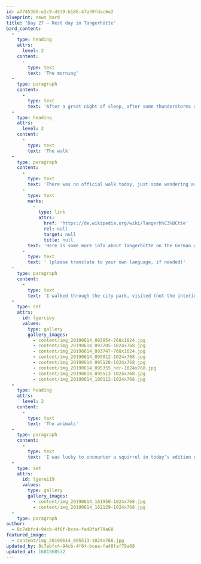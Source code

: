 ```yaml
---
id: a7745366-e2c9-4539-b186-47a59fdac6e2
blueprint: news_bard
title: 'Day 27 – Rest day in Tangerhütte'
bard_content:
  -
    type: heading
    attrs:
      level: 2
    content:
      -
        type: text
        text: 'The morning'
  -
    type: paragraph
    content:
      -
        type: text
        text: 'After a great night of sleep, after some thunderstorms and rain yesterday evening, breakfast was calling me. I had a few brötchen (small bread) fresh orange juice, tea and a perfectly cooked egg.'
  -
    type: heading
    attrs:
      level: 2
    content:
      -
        type: text
        text: 'The walk'
  -
    type: paragraph
    content:
      -
        type: text
        text: 'There was no official walk today, just some wandering around this town. It’s an old town, with industrial history. There are two castles here, both in a not so good state. '
      -
        type: text
        marks:
          -
            type: link
            attrs:
              href: 'https://de.wikipedia.org/wiki/Tangerh%C3%BCtte'
              rel: null
              target: null
              title: null
        text: 'Here is some more info about Tangerhütte on the German wikipedia page.'
      -
        type: text
        text: ' (please translate to your own language, if needed)'
  -
    type: paragraph
    content:
      -
        type: text
        text: 'I walked through the city park, visited (not the interior) the two castles and walked across the main road. Here are some pictures of my walk:'
  -
    type: set
    attrs:
      id: lgercioy
      values:
        type: gallery
        gallery_images:
          - content/img_20190614_093054-768x1024.jpg
          - content/img_20190614_093705-1024x768.jpg
          - content/img_20190614_093747-768x1024.jpg
          - content/img_20190614_095012-1024x768.jpg
          - content/img_20190614_095128-1024x768.jpg
          - content/img_20190614_095355_hdr-1024x768.jpg
          - content/img_20190614_095513-1024x768.jpg
          - content/img_20190614_100112-1024x768.jpg
  -
    type: heading
    attrs:
      level: 2
    content:
      -
        type: text
        text: 'The animals'
  -
    type: paragraph
    content:
      -
        type: text
        text: 'I was lucky to encounter a squirrel in today’s edition of #WAHMST (What animals has Marcel seen today)'
  -
    type: set
    attrs:
      id: lgerei19
      values:
        type: gallery
        gallery_images:
          - content/img_20190614_161950-1024x768.jpg
          - content/img_20190614_162129-1024x768.jpg
  -
    type: paragraph
author:
  - 8c7ebfc4-94cb-4f6f-bcea-fa48faf79a68
featured_image:
  - content/img_20190614_095513-1024x768.jpg
updated_by: 8c7ebfc4-94cb-4f6f-bcea-fa48faf79a68
updated_at: 1681368532
---
```

